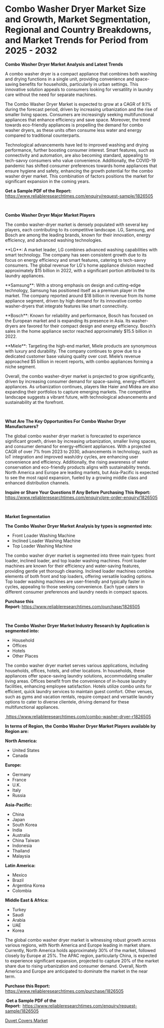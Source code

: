 <p><h1>Combo Washer Dryer Market Size and Growth, Market Segmentation, Regional and Country Breakdowns, and Market Trends for Period from 2025 -  2032</h1></p><p><strong>Combo Washer Dryer Market Analysis and Latest Trends</strong></p>
<p><p>A combo washer dryer is a compact appliance that combines both washing and drying functions in a single unit, providing convenience and space-saving benefits for households, particularly in urban settings. This innovative solution appeals to consumers looking for versatility in laundry care without the need for separate machines.</p><p>The Combo Washer Dryer Market is expected to grow at a CAGR of 9.1% during the forecast period, driven by increasing urbanization and the rise of smaller living spaces. Consumers are increasingly seeking multifunctional appliances that enhance efficiency and save space. Moreover, the trend towards eco-friendly appliances is propelling the demand for combo washer dryers, as these units often consume less water and energy compared to traditional counterparts.</p><p>Technological advancements have led to improved washing and drying performance, further boosting consumer interest. Smart features, such as connectivity and automation, are also becoming standard, appealing to tech-savvy consumers who value convenience. Additionally, the COVID-19 pandemic has shifted consumer preferences towards home appliances that ensure hygiene and safety, enhancing the growth potential for the combo washer dryer market. This combination of factors positions the market for significant expansion in the coming years.</p></p>
<p><strong>Get a Sample PDF of the Report:&nbsp;</strong> <a href="https://www.reliableresearchtimes.com/enquiry/request-sample/1826505?utm_campaign=2246&utm_medium=2&utm_source=Github&utm_content=ia&utm_term=04042025&utm_id=combo-washer-dryer">https://www.reliableresearchtimes.com/enquiry/request-sample/1826505</a></p>
<p>&nbsp;</p>
<p><strong>Combo Washer Dryer Major Market Players</strong></p>
<p><p>The combo washer-dryer market is densely populated with several key players, each contributing to its competitive landscape. LG, Samsung, and Bosch are among the leading brands, known for their innovation, energy efficiency, and advanced washing technologies.</p><p>**LG**: A market leader, LG combines advanced washing capabilities with smart technology. The company has seen consistent growth due to its focus on energy efficiency and smart features, catering to tech-savvy consumers. The global revenue for LG's home appliance division reached approximately $15 billion in 2022, with a significant portion attributed to its laundry appliances.</p><p>**Samsung**: With a strong emphasis on design and cutting-edge technology, Samsung has positioned itself as a premium player in the market. The company reported around $18 billion in revenue from its home appliance segment, driven by high demand for its innovative combo washer-dryers that integrate features like smart connectivity.</p><p>**Bosch**: Known for reliability and performance, Bosch has focused on the European market and is expanding its presence in Asia. Its washer-dryers are favored for their compact design and energy efficiency. Bosch’s sales in the home appliance sector reached approximately $15.5 billion in 2022.</p><p>**Miele**: Targeting the high-end market, Miele products are synonymous with luxury and durability. The company continues to grow due to a dedicated customer base valuing quality over cost. Miele’s revenue approached $5 billion in recent reports, with combo appliances forming a niche segment.</p><p>Overall, the combo washer-dryer market is projected to grow significantly, driven by increasing consumer demand for space-saving, energy-efficient appliances. As urbanization continues, players like Haier and Midea are also expanding their portfolios to capture emerging markets. The competitive landscape suggests a vibrant future, with technological advancements and sustainability at the forefront.</p></p>
<p>&nbsp;</p>
<p><strong>What Are The Key Opportunities For Combo Washer Dryer Manufacturers?</strong></p>
<p><p>The global combo washer dryer market is forecasted to experience significant growth, driven by increasing urbanization, smaller living spaces, and consumer demand for energy-efficient appliances. With a projected CAGR of over 7% from 2023 to 2030, advancements in technology, such as IoT integration and improved wash/dry cycles, are enhancing user convenience and efficiency. Additionally, the rising awareness of water conservation and eco-friendly products aligns with sustainability trends. North America and Europe are leading markets, but Asia-Pacific is expected to see the most rapid expansion, fueled by a growing middle class and enhanced distribution channels.</p></p>
<p><strong>Inquire or Share Your Questions If Any Before Purchasing This Report:</strong> <a href="https://www.reliableresearchtimes.com/enquiry/pre-order-enquiry/1826505?utm_campaign=2246&utm_medium=2&utm_source=Github&utm_content=ia&utm_term=04042025&utm_id=combo-washer-dryer">https://www.reliableresearchtimes.com/enquiry/pre-order-enquiry/1826505</a></p>
<p>&nbsp;</p>
<p><strong>Market Segmentation</strong></p>
<p><strong>The Combo Washer Dryer Market Analysis by types is segmented into:</strong></p>
<p><ul><li>Front Loader Washing Machine</li><li>Inclined Loader Washing Machine</li><li>Top Loader Washing Machine</li></ul></p>
<p><p>The combo washer dryer market is segmented into three main types: front loader, inclined loader, and top loader washing machines. Front loader machines are known for their efficiency and water-saving features, providing gentle yet thorough cleaning. Inclined loader machines combine elements of both front and top loaders, offering versatile loading options. Top loader washing machines are user-friendly and typically faster in cycles, appealing to those seeking convenience. Each type caters to different consumer preferences and laundry needs in compact spaces.</p></p>
<p><strong>Purchase this Report:&nbsp;</strong><a href="https://www.reliableresearchtimes.com/purchase/1826505?utm_campaign=2246&utm_medium=2&utm_source=Github&utm_content=ia&utm_term=04042025&utm_id=combo-washer-dryer">https://www.reliableresearchtimes.com/purchase/1826505</a></p>
<p>&nbsp;</p>
<p><strong>The Combo Washer Dryer Market Industry Research by Application is segmented into:</strong></p>
<p><ul><li>Household</li><li>Offices</li><li>Hotels</li><li>Other Places</li></ul></p>
<p><p>The combo washer dryer market serves various applications, including households, offices, hotels, and other locations. In households, these appliances offer space-saving laundry solutions, accommodating smaller living areas. Offices benefit from the convenience of in-house laundry facilities, enhancing employee satisfaction. Hotels utilize combo units for efficient, quick laundry services to maintain guest comfort. Other venues, such as gyms and vacation rentals, require compact and versatile laundry options to cater to diverse clientele, driving demand for these multifunctional appliances.</p></p>
<p><a href="https://www.reliableresearchtimes.com/combo-washer-dryer-r1826505?utm_campaign=2246&utm_medium=2&utm_source=Github&utm_content=ia&utm_term=04042025&utm_id=combo-washer-dryer">&nbsp;https://www.reliableresearchtimes.com/combo-washer-dryer-r1826505</a></p>
<p><strong>In terms of Region, the Combo Washer Dryer Market Players available by Region are:</strong></p>
<p>
    <p> <strong> North America: </strong>
        <ul>
            <li>United States</li>
            <li>Canada</li>
        </ul>
        </p> 
    <p> <strong> Europe: </strong>
        <ul>
            <li>Germany</li>
            <li>France</li>
            <li>U.K.</li>
            <li>Italy</li>
            <li>Russia</li>
        </ul>
        </p> 
    <p> <strong> Asia-Pacific: </strong>
        <ul>
            <li>China</li>
            <li>Japan</li>
            <li>South Korea</li>
            <li>India</li>
            <li>Australia</li>
            <li>China Taiwan</li>
            <li>Indonesia</li>
            <li>Thailand</li>
            <li>Malaysia</li>
        </ul>
        </p> 
    <p> <strong> Latin America: </strong>
        <ul>
            <li>Mexico</li>
            <li>Brazil</li>
            <li>Argentina Korea</li>
            <li>Colombia</li>
        </ul>
        </p> 
    <p> <strong> Middle East & Africa: </strong>
        <ul>
            <li>Turkey</li>
            <li>Saudi</li>
            <li>Arabia</li>
            <li>UAE</li>
            <li>Korea</li>
        </ul>
    </p>
    </p>
<p><p>The global combo washer dryer market is witnessing robust growth across various regions, with North America and Europe leading in market share. Currently, North America holds approximately 30% of the market, followed closely by Europe at 25%. The APAC region, particularly China, is expected to experience significant expansion, projected to capture 20% of the market share due to rising urbanization and consumer demand. Overall, North America and Europe are anticipated to dominate the market in the near term.</p></p>
<p><strong>Purchase this Report: </strong><a href="https://www.reliableresearchtimes.com/purchase/1826505?utm_campaign=2246&utm_medium=2&utm_source=Github&utm_content=ia&utm_term=04042025&utm_id=combo-washer-dryer">https://www.reliableresearchtimes.com/purchase/1826505</a></p>
<p>&nbsp;<strong>Get a Sample PDF of the Report:&nbsp;&nbsp;</strong><a href="https://www.reliableresearchtimes.com/enquiry/request-sample/1826505?utm_campaign=2246&utm_medium=2&utm_source=Github&utm_content=ia&utm_term=04042025&utm_id=combo-washer-dryer">https://www.reliableresearchtimes.com/enquiry/request-sample/1826505</a></p>
<p><strong></strong></p>
<p><p><a href="https://github.com/juniordelafrance/Market-Research-Report-List-5/blob/main/duvet-covers-market.md?utm_campaign=2246&utm_medium=2&utm_source=Github&utm_content=ia&utm_term=04042025&utm_id=combo-washer-dryer">Duvet Covers Market</a></p></p>
